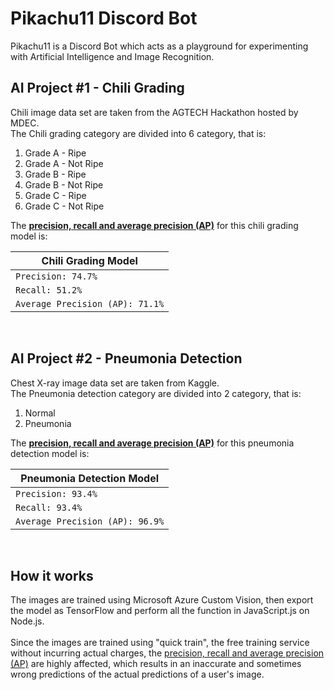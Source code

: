 # Pikachu11 Discord Bot
Pikachu11 is a Discord Bot which acts as a playground for experimenting with Artificial Intelligence and Image Recognition.

## AI Project #1 - Chili Grading
  <p>
    Chili image data set are taken from the AGTECH Hackathon hosted by MDEC.<br />
    The Chili grading category are divided into 6 category, that is:<br />
  </p>
  <ol>
    <li>Grade A - Ripe</li>
    <li>Grade A - Not Ripe</li>
    <li>Grade B - Ripe</li>
    <li>Grade B - Not Ripe</li>
    <li>Grade C - Ripe</li>
    <li>Grade C - Not Ripe</li>
  </ol>
<!-- insert screenshot -->

<p>
  The <b><u>precision, recall and average precision (AP)</u></b> for this chili grading model is:
</p>
  
  Chili Grading Model |
  --- |
  `Precision: 74.7%` |
  `Recall: 51.2%` |
  `Average Precision (AP): 71.1%` |
<br />

## AI Project #2 - Pneumonia Detection
<p>
  Chest X-ray image data set are taken from Kaggle.<br />
  The Pneumonia detection category are divided into 2 category, that is:<br />
</p>
<ol>
    <li>Normal</li>
    <li>Pneumonia</li>
</ol>
<!-- insert screenshot -->

<p>
  The <b><u>precision, recall and average precision (AP)</u></b> for this pneumonia detection model is:
</p>
  
  Pneumonia Detection Model |
  --- |
  `Precision: 93.4%` |
  `Recall: 93.4%` |
  `Average Precision (AP): 96.9%` |
<br />

## How it works
<p>
  The images are trained using Microsoft Azure Custom Vision, then export the model as TensorFlow
  and perform all the function in JavaScript.js on Node.js.<br /><br />
  Since the images are trained using "quick train", the free training service without incurring actual charges, the <u>precision, recall and average precision (AP)</u>
  are highly affected, which results in an inaccurate and sometimes wrong predictions of the actual predictions of a user's image.
</p>
